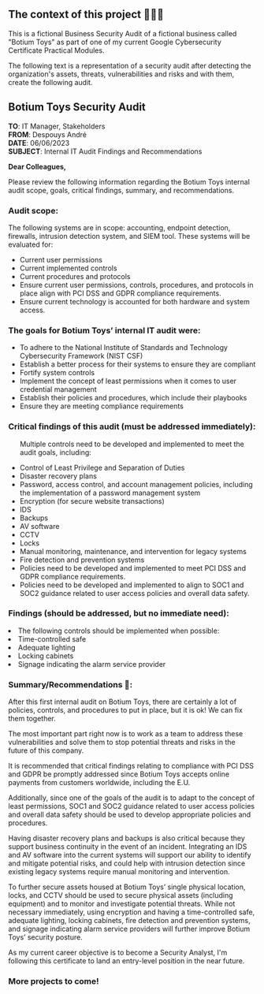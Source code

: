 ## The context of this project 🧑🏻‍💻

This is a fictional Business Security Audit of a fictional business called "Botium Toys" as part of one of my current Google Cybersecurity Certificate Practical Modules.

The following text is a representation of a security audit after detecting the organization's assets, threats, vulnerabilities and risks and with them, create the following audit.

## Botium Toys Security Audit

**TO**: IT Manager, Stakeholders<br>
**FROM**: Despouys André<br>
**DATE**: 06/06/2023<br>
**SUBJECT**: Internal IT Audit Findings and Recommendations<br>

**Dear Colleagues,**

Please review the following information regarding the Botium Toys internal audit scope, goals, critical findings, summary, and recommendations.

### Audit scope:

The following systems are in scope: accounting, endpoint detection, firewalls, intrusion detection system, and SIEM tool. These systems will be evaluated for:
<ul>
<li> Current user permissions</li>
<li>Current implemented controls</li>
<li>Current procedures and protocols</li>
<li> Ensure current user permissions, controls, procedures, and protocols in place align with PCI DSS and GDPR compliance requirements.</li>
<li>Ensure current technology is accounted for both hardware and system access.</li>
</ul>

### The goals for Botium Toys’ internal IT audit were:
<ul>
<li>To adhere to the National Institute of Standards and Technology Cybersecurity Framework (NIST CSF)</li>
<li>Establish a better process for their systems to ensure they are compliant</li>
<li>Fortify system controls</li>
<li>Implement the concept of least permissions when it comes to user credential management</li>
<li>Establish their policies and procedures, which include their playbooks</li>
<li>Ensure they are meeting compliance requirements</li>

</ul>

### Critical findings of this audit (must be addressed immediately):
<ul>

Multiple controls need to be developed and implemented to meet the audit goals, including:
 <li>Control of Least Privilege and Separation of Duties</li>
 <li>Disaster recovery plans</li>
 <li>Password, access control, and account management policies, including the implementation of a password management system</li>
 <li>Encryption (for secure website transactions)</li>
 <li>IDS</li>
 <li>Backups</li>
 <li>AV software</li>
 <li>CCTV</li>
 <li>Locks</li>
 <li>Manual monitoring, maintenance, and intervention for legacy systems</li>
 <li>Fire detection and prevention systems</li>
<li>Policies need to be developed and implemented to meet PCI DSS and GDPR compliance requirements.</li>
<li>Policies need to be developed and implemented to align to SOC1 and SOC2 guidance related to user access policies and overall data safety.</li>
</ul>

### Findings (should be addressed, but no immediate need):
<li>The following controls should be implemented when possible:</li>
<li>Time-controlled safe</li>
<li>Adequate lighting</li>
<li>Locking cabinets</li>
<li>Signage indicating the alarm service provider</li>

### Summary/Recommendations 🧐:

After this first internal audit on Botium Toys, there are certainly a lot of policies, controls, and procedures to put in place, but it is ok! We can fix them together.

The most important part right now is to work as a team to address these vulnerabilities and solve them to stop potential threats and risks in the future of this company.

It is recommended that critical findings relating to compliance with PCI DSS and GDPR be promptly addressed since Botium Toys accepts online payments from customers worldwide, including the E.U.

Additionally, since one of the goals of the audit is to adapt to the concept of least permissions, SOC1 and SOC2 guidance related to user access policies and overall data safety should be used to develop appropriate policies and procedures.

Having disaster recovery plans and backups is also critical because they support business continuity in the event of an
incident. Integrating an  IDS and AV software into the current systems will support our
ability to identify and mitigate potential risks, and could help with intrusion detection
since existing legacy systems require manual monitoring and intervention.

To further secure assets housed at Botium Toys’ single physical location, locks, and CCTV should be used to secure physical assets (including equipment) and to monitor and investigate potential threats. While not necessary immediately, using encryption and having a time-controlled safe, adequate lighting, locking cabinets, fire detection and prevention systems, and signage indicating alarm service providers will further improve Botium Toys’ security posture.


As my current career objective is to become a Security Analyst, I'm following this certificate to land an entry-level position in the near future.


### More projects to come!
